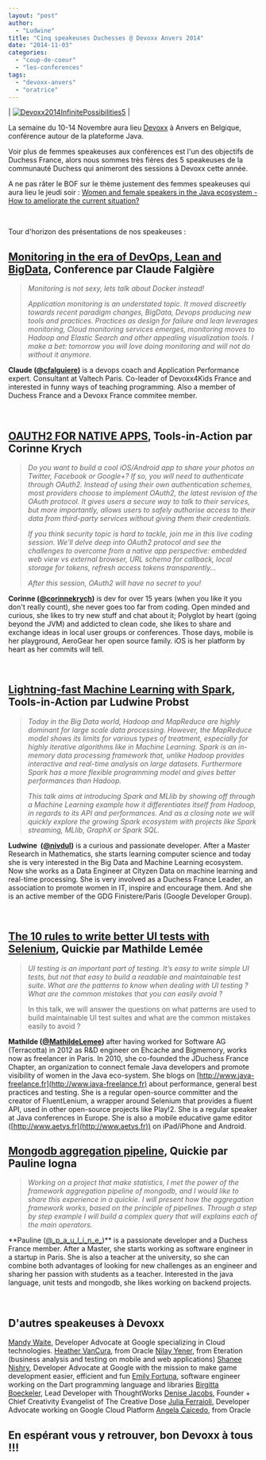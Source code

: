 ```yaml
---
layout: "post"
author: 
  - "Ludwine"
title: "Cinq speakeuses Duchesses @ Devoxx Anvers 2014"
date: "2014-11-03"
categories: 
  - "coup-de-coeur"
  - "les-conferences"
tags: 
  - "devoxx-anvers"
  - "oratrice"
---
```


| [![Devoxx2014InfinitePossibilities5](/assets/2014/11/2014-11-03-cinq-speakeuses-duchesses-devoxx-anvers-2014/Devoxx2014InfinitePossibilities5-300x203.jpg)](/assets/2014/11/2014-11-03-cinq-speakeuses-duchesses-devoxx-anvers-2014/Devoxx2014InfinitePossibilities5.jpg) |

La semaine du 10-14 Novembre aura lieu [Devoxx](http://www.devoxx.be/ "Devoxx") à Anvers en Belgique, conférence autour de la plateforme Java.

Voir plus de femmes speakeuses aux conférences est l'un des objectifs de Duchess France, alors nous sommes très fières des 5 speakeuses de la communauté Duchess qui animeront des sessions à Devoxx cette année.

A ne pas râter le BOF sur le thème justement des femmes speakeuses qui aura lieu le jeudi soir : [Women and female speakers in the Java ecosystem - How to ameliorate the current situation?](http://cfp.devoxx.be/2014/talk/JUB-4846/Women_and_female_speakers_in_the_Java_ecosystem_-_How_to_ameliorate_the_current_situation%3F)

 

Tour d'horizon des présentations de nos speakeuses :

## [Monitoring in the era of DevOps, Lean and BigData](http://cfp.devoxx.be/2014/talk/HLZ-3635/Monitoring_in_the_era_of_DevOps,_Lean_and_BigData), Conference par Claude Falgière

> _Monitoring is not sexy, lets talk about Docker instead!_
> 
> _Application monitoring is an understated topic. It moved discreetly towards recent paradigm changes, BigData, Devops producing new tools and practices. Practices as design for failure and lean leverages monitoring, Cloud monitoring services emerges, monitoring moves to Hadoop and Elastic Search and other appealing visualization tools. I make a bet: tomorrow you will love doing monitoring and will not do without it anymore._

**Claude ([@cfalguiere](https://twitter.com/cfalguiere "Claude @ Twitter"))** is a devops coach and Application Performance expert. Consultant at Valtech Paris. Co-leader of Devoxx4Kids France and interested in funny ways of teaching programming. Also a member of Duchess France and a Devoxx France commitee member.

 

## [OAUTH2 FOR NATIVE APPS](http://cfp.devoxx.be/2014/talk/MBH-2111/OAuth2_for_native_apps "OAUTH2 for native apps"), Tools-in-Action par Corinne Krych

> _Do you want to build a cool iOS/Android app to share your photos on Twitter, Facebook or Google+? If so, you will need to authenticate through OAuth2. Instead of using their own authentication schemes, most providers choose to implement OAuth2, the latest revision of the OAuth protocol. It gives users a secure way to talk to their services, but more importantly, allows users to safely authorise access to their data from third-party services without giving them their credentials._
> 
> _If you think security topic is hard to tackle, join me in this live coding session. We'll delve deep into OAuth2 protocol and see the challenges to overcome from a native app perspective: embedded web view vs external browser, URL schema for callback, local storage for tokens, refresh access tokens transparently..._
> 
> _After this session, OAuth2 will have no secret to you!_

**Corinne ([@corinnekrych](https://twitter.com/corinnekrych))** is dev for over 15 years (when you like it you don't really count), she never goes too far from coding. Open minded and curious, she likes to try new stuff and chat about it; Polyglot by heart (going beyond the JVM) and addicted to clean code, she likes to share and exchange ideas in local user groups or conferences. Those days, mobile is her playground, AeroGear her open source family. iOS is her platform by heart as her commits will tell.

 

## [Lightning-fast Machine Learning with Spark](http://cfp.devoxx.be/2014/talk/FUS-0039/Lightning_fast_Machine_Learning_with_Spark), Tools-in-Action par Ludwine Probst

> _Today in the Big Data world, Hadoop and MapReduce are highly dominant for large scale data processing. However, the MapReduce model shows its limits for various types of treatment, especially for highly iterative algorithms like in Machine Learning. Spark is an in-memory data processing framework that, unlike Hadoop provides interactive and real-time analysis on large datasets. Furthermore Spark has a more flexible programming model and gives better performances than Hadoop._
> 
> _This talk aims at introducing Spark and MLlib by showing off through a Machine Learning example how it differentiates itself from Hadoop, in regards to its API and performances. And as a closing note we will quickly explore the growing Spark ecosystem with projects like Spark streaming, MLlib, GraphX or Spark SQL._

**Ludwine  **([@nivdul](https://twitter.com/nivdul "Ludwine @ Twitter"))**** is a curious and passionate developer. After a Master Research in Mathematics, she starts learning computer science and today she is very interested in the Big Data and Machine Learning ecosystem. Now she works as a Data Engineer at Cityzen Data on machine learning and real-time processing. She is very involved as a Duchess France Leader, an association to promote women in IT, inspire and encourage them. And she is an active member of the GDG Finistere/Paris (Google Developer Group).

 

## [The 10 rules to write better UI tests with Selenium](http://cfp.devoxx.be/2014/talk/VXI-5903/The_10_rules_to_write_better_UI_tests_with_Selenium), Quickie par Mathilde Lemée

> _UI testing is an important part of testing. It’s easy to write simple UI tests, but not that easy to build a readable and maintainable test suite. What are the patterns to know when dealing with UI testing ? What are the common mistakes that you can easily avoid ?_
> 
> In this talk, we will answer the questions on what patterns are used to build maintainable UI test suites and what are the common mistakes easily to avoid ?

**Mathilde ([@MathildeLemee](https://twitter.com/MathildeLemee "Mathilde @ Twitter"))** after having worked for Software AG (Terracotta) in 2012 as R&D engineer on Ehcache and Bigmemory, works now as freelancer in Paris. In 2010, she co-founded the JDuchess France Chapter, an organization to connect female Java developers and promote visibility of women in the Java eco-system. She blogs on [http://www.java-freelance.fr](http://www.java-freelance.fr) about performance, general best practices and testing. She is a regular open-source committer and the creator of FluentLenium, a wrapper around Selenium that provides a fluent API, used in other open-source projects like Play!2. She is a regular speaker at Java conferences in Europe. She is also a mobile educative game editor ([http://www.aetys.fr](http://www.aetys.fr)) on iPad/iPhone and Android.

## [Mongodb aggregation pipeline](http://cfp.devoxx.be/2014/talk/GHJ-9740/Mongodb_aggregation_pipeline), Quickie par Pauline Iogna

> _Working on a project that make statistics, I met the power of the framework aggregation pipeline of mongodb, and I would like to share this experience in a quickie. I will present how the aggregation framework works, based on the principle of pipelines. Through a step by step example I will build a complex query that will explains each of the main operators._

**Pauline ([@\_p\_a\_u\_l\_i\_n\_e\_](https://twitter.com/_p_a_u_l_i_n_e_))** is a passionate developer and a Duchess France member. After a Master, she starts working as software engineer in a startup in Paris. She is also a teacher at the university, so she can combine both advantages of looking for new challenges as an engineer and sharing her passion with students as a teacher. Interested in the java language, unit tests and mongodb, she likes working on backend projects.

 

## D'autres speakeuses à Devoxx

[Mandy Waite](http://cfp.devoxx.be/2014/speaker/mandy_waite), Developer Advocate at Google specializing in Cloud technologies. [Heather VanCura](http://cfp.devoxx.be/2014/speaker/heather_vancura), from Oracle [Nilay Yener](http://cfp.devoxx.be/2014/speaker/nilay_yener), from Eteration (business analysis and testing on mobile and web applications) [Shanee Nishry](http://cfp.devoxx.be/2014/speaker/shanee_nishry), Developer Advocate at Google with the mission to make game development easier, efficient and fun [Emily Fortuna](http://cfp.devoxx.be/2014/speaker/emily_fortuna), software engineer working on the Dart programming language and libraries [Birgitta Boeckeler](http://cfp.devoxx.be/2014/speaker/birgitta_boeckeler), Lead Developer with ThoughtWorks [Denise Jacobs](http://cfp.devoxx.be/2014/speaker/denise_jacobs), Founder + Chief Creativity Evangelist of The Creative Dose [Julia Ferraioli](http://cfp.devoxx.be/2014/speaker/julia_ferraioli), Developer Advocate working on Google Cloud Platform [Angela Caicedo](http://cfp.devoxx.be/2014/speaker/angela_caicedo), from Oracle

## En espérant vous y retrouver, bon Devoxx à tous !!!
